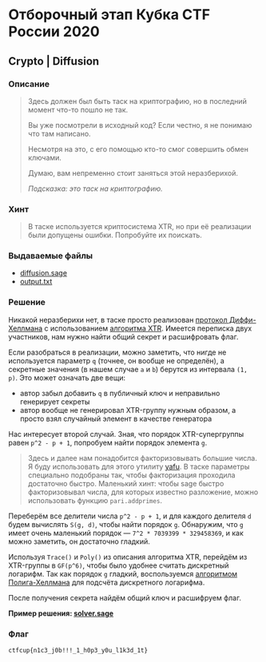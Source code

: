# Отборочный этап Кубка CTF России 2020

## Crypto | Diffusion

### Описание

> Здесь должен был быть таск на криптографию, но в последний момент что-то пошло не так.
> 
> Вы уже посмотрели в исходный код? Если честно, я не понимаю что там написано.
> 
> Несмотря на это, с его помощью кто-то смог совершить обмен ключами.
> 
> Думаю, вам непременно стоит заняться этой неразберихой.
> 
> _Подсказка: это таск на криптографию._

### Хинт

> В таске используется криптосистема XTR, но при её реализации были допущены ошибки. Попробуйте их поискать.

### Выдаваемые файлы

- [diffusion.sage](task/diffusion.sage)
- [output.txt](task/output.txt)

### Решение

Никакой неразберихи нет, в таске просто реализован [протокол Диффи-Хеллмана](https://ru.wikipedia.org/wiki/Протокол_Диффи_—_Хеллмана) с использованием [алгоритма XTR](https://ru.wikipedia.org/wiki/XTR_(алгоритм)). Имеется переписка двух участников, нам нужно найти общий секрет и расшифровать флаг.

Если разобраться в реализации, можно заметить, что нигде не используется параметр `q` (точнее, он вообще не определён), а секретные значения (в нашем случае `a` и `b`) берутся из интервала `(1, p)`. Это может означать две вещи:

- автор забыл добавить `q` в публичный ключ и неправильно генерирует секреты
- автор вообще не генерировал XTR-группу нужным образом, а просто взял случайный элемент в качестве генератора

Нас интересует второй случай. Зная, что порядок XTR-супергруппы равен `p^2 - p + 1`, попробуем найти порядок элемента `g`.

> Здесь и далее нам понадобится факторизовывать большие числа. Я буду использовать для этого утилиту [yafu](https://sourceforge.net/projects/yafu/). В таске параметры специально подобраны так, чтобы факторизация проходила достаточно быстро. Маленький хинт: чтобы sage быстро факторизовывал числа, для которых известно разложение, можно использовать функцию `pari.addprimes`.

Переберём все делители числа `p^2 - p + 1`, и для каждого делителя `d` будем вычислять `S(g, d)`, чтобы найти порядок `g`. Обнаружим, что `g` имеет очень маленький порядок — `7^2 * 7039399 * 329458369`, и как можно заметить, он достаточно гладкий. 

Используя `Trace()` и `Poly()` из описания алгоритма XTR, перейдём из XTR-группы в `GF(p^6)`, чтобы было удобнее считать дискретный логарифм. Так как порядок `g` гладкий, воспользуемся [алгоритмом Полига-Хеллмана](https://ru.wikipedia.org/wiki/Алгоритм_Полига_—_Хеллмана) для подсчёта дискретного логарифма.

После получения секрета найдём общий ключ и расшифруем флаг.

__Пример решения: [solver.sage](task/solver.sage)__

### Флаг

`ctfcup{n1c3_j0b!!!_1_h0p3_y0u_l1k3d_1t}`
